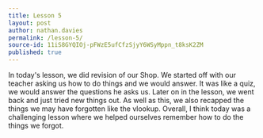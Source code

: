 ```yaml
---
title: Lesson 5
layout: post
author: nathan.davies
permalink: /lesson-5/
source-id: 11iS8GYQIOj-pFWzE5ufCfzSjyY6WSyMppn_t8ksK2ZM
published: true
---
```

In today's lesson, we did revision of our Shop. We started off with our teacher asking us how to do things and we would answer. It was like a quiz, we would answer the questions he asks us. Later on in the lesson, we went back and just tried new things out. As well as this, we also recapped the things we may have forgotten like the vlookup. Overall, I think today was a challenging lesson where we helped ourselves remember how to do the things we forgot.

